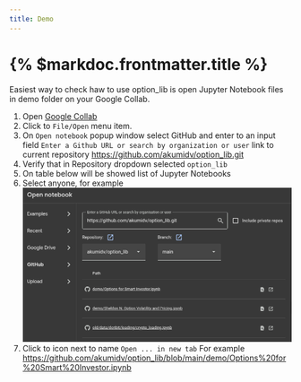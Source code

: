 ```yaml
---
title: Demo
---
```


# {% $markdoc.frontmatter.title %}

Easiest way to check haw to use option_lib is open Jupyter Notebook files in demo folder on your Google Collab.

1. Open [Google Collab](https://colab.research.google.com/)
2. Click to `File/Open` menu item.
3. On `Open notebook` popup window select GitHub and enter to an input field `Enter a Github URL or search by organization
   or user` link to current repository https://github.com/akumidv/option_lib.git
4. Verify that in Repository dropdown selected `option_lib`
5. On table below will be showed list of Jupyter Notebooks
6. Select anyone, for example
![gcollab-github-dialog.png](docs/public/images/gcollab-github-dialog.png)
7. Click to icon next to name `Open ... in new tab`
For example https://github.com/akumidv/option_lib/blob/main/demo/Options%20for%20Smart%20Investor.ipynb
